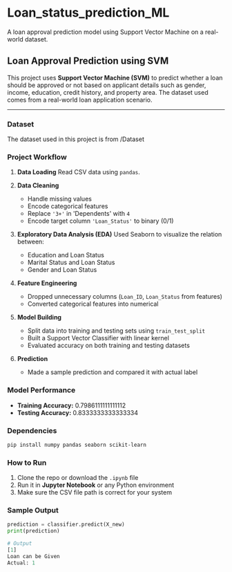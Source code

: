 # Loan_status_prediction_ML
A loan approval prediction model using Support Vector Machine on a real-world dataset.


##  Loan Approval Prediction using SVM

This project uses **Support Vector Machine (SVM)** to predict whether a loan should be approved or not based on applicant details such as gender, income, education, credit history, and property area. The dataset used comes from a real-world loan application scenario.

---

###  Dataset

The dataset used in this project is from <a herf="https://github.com/Akshitachoudhary/Loan_status_prediction_ML/blob/main/loan_training_data.csv">/Dataset</a>

###  Project Workflow

1. **Data Loading**
   Read CSV data using `pandas`.

2. **Data Cleaning**

   * Handle missing values
   * Encode categorical features
   * Replace `'3+'` in 'Dependents' with `4`
   * Encode target column `'Loan_Status'` to binary (0/1)

3. **Exploratory Data Analysis (EDA)**
   Used Seaborn to visualize the relation between:

   * Education and Loan Status
   * Marital Status and Loan Status
   * Gender and Loan Status

4. **Feature Engineering**

   * Dropped unnecessary columns (`Loan_ID`, `Loan_Status` from features)
   * Converted categorical features into numerical

5. **Model Building**

   * Split data into training and testing sets using `train_test_split`
   * Built a Support Vector Classifier with linear kernel
   * Evaluated accuracy on both training and testing datasets

6. **Prediction**

   * Made a sample prediction and compared it with actual label


###  Model Performance

* **Training Accuracy:** 0.7986111111111112
* **Testing Accuracy:** 0.8333333333333334


###  Dependencies

```bash
pip install numpy pandas seaborn scikit-learn
```


###  How to Run

1. Clone the repo or download the `.ipynb` file
2. Run it in **Jupyter Notebook** or any Python environment
3. Make sure the CSV file path is correct for your system


### Sample Output

```python
prediction = classifier.predict(X_new)
print(prediction)

# Output
[1]
Loan can be Given
Actual: 1
```


